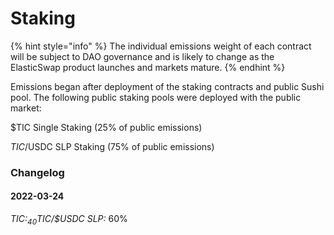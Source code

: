 # Staking

{% hint style="info" %}
The individual emissions weight of each contract will be subject to DAO governance and is likely to change as the ElasticSwap product launches and markets mature.
{% endhint %}

Emissions began after deployment of the staking contracts and public Sushi pool. The following public staking pools were deployed with the public market:

$TIC Single Staking (25% of public emissions)

$TIC/$USDC SLP Staking (75% of public emissions)

### Changelog

#### 2022-03-24

_$TIC:_ 40%, _$TIC/$USDC SLP:_ 60%
